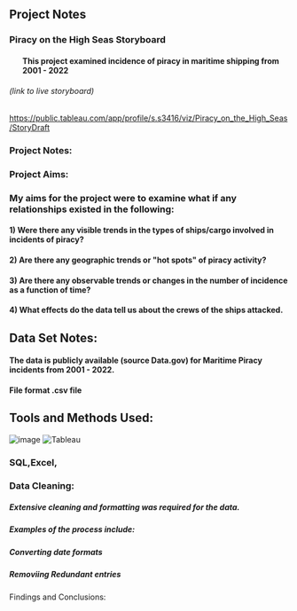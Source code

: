 ## Project Notes 

### Piracy on the High Seas Storyboard 
#### <ul>This project examined incidence of piracy in maritime shipping from 2001 - 2022</ul>

###### *(link to live storyboard)*
https://public.tableau.com/app/profile/s.s3416/viz/Piracy_on_the_High_Seas/StoryDraft 


### Project Notes: 

### Project Aims:
  ### My aims for the project were to examine what if any relationships existed in the following:

#### <nl> 1) Were there any visible trends in the types of ships/cargo involved in incidents of piracy?</nl>
#### <nl> 2) Are there any geographic trends or "hot spots" of piracy activity?</nl>
#### <nl> 3) Are there any observable trends or changes in the number of incidence as a function of time?</nl>
#### <nl> 4) What effects do the data tell us about the crews of the ships attacked.</nl> 
     

## Data Set Notes: 
  #### The data is publicly available (source Data.gov) for Maritime Piracy incidents from 2001 - 2022.
  #### File format .csv file

## Tools and Methods Used:
![image](https://img.shields.io/badge/Microsoft_Excel-217346?style=for-the-badge&logo=microsoft-excel&logoColor=white) ![Tableau](https://a11ybadges.com/badge?logo=tableau) 

### SQL,Excel,
### Data Cleaning: 
##### Extensive cleaning and formatting was required for the data.
##### Examples of the process include:
##### Converting date formats
##### Removiing Redundant entries         
       

Findings and Conclusions:

